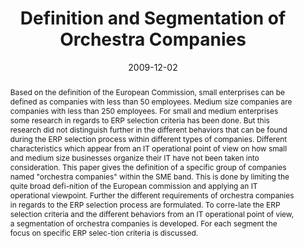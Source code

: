 ---
abstract: Based on the definition of the European Commission, small enterprises can
  be defined as companies with less than 50 employees. Medium size companies are companies
  with less than 250 employees. For small and medium enterprises some research in
  regards to ERP selection criteria has been done. But this research did not distinguish
  further in the different behaviors that can be found during the ERP selection process
  within different types of companies. Different characteristics which appear from
  an IT operational point of view on how small and medium size businesses organize
  their IT have not been taken into consideration. This paper gives the definition
  of a specific group of companies named "orchestra companies" within the SME band.
  This is done by limiting the quite broad defi-nition of the European commission
  and applying an IT operational viewpoint. Further the different requirements of
  orchestra companies in regards to the ERP selection process are formulated. To corre-late
  the ERP selection criteria and the different behaviors from an IT operational point
  of view, a segmentation of orchestra companies is developed. For each segment the
  focus on specific ERP selec-tion criteria is discussed.
authors:
- Michael Gall
- Christian Sterba
- Thomas Grechenig
date: '2009-12-02'
featured: false
publication_types:
- '0'
publishDate: '2009-12-02'
title: Definition and Segmentation of Orchestra Companies
url_pdf: ''
---